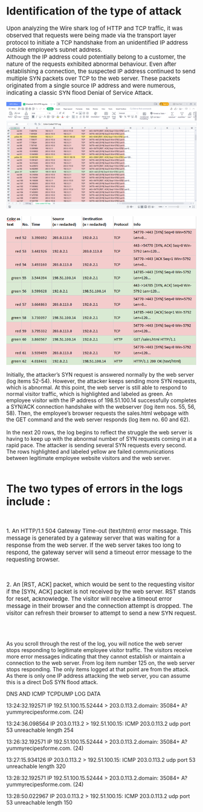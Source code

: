 <h1>Identification of the type of attack</h1>
<p style="font-size: 15px;">Upon analyzing the Wire shark log of HTTP and TCP traffic, it was observed that requests were being made via the transport layer protocol to initiate a TCP handshake from an unidentified IP address outside employee’s subnet address.</br> Although the IP address could potentially belong to a customer, the nature of the requests exhibited abnormal behaviour. Even after establishing a connection, the suspected IP address continued to send multiple SYN packets over TCP to the web server. These packets originated from a single source IP address and were numerous, indicating a classic SYN flood Denial of Service Attack.</p>

<div align="center">
  <img src="wireshark2.png" alt="Project Image">
</div>
</br>
<div align="left">
  <img src="wireshark1.png" alt="Project Image">
</div>

Initially, the attacker’s SYN request is answered normally by the web server (log items 52-54). However, the attacker keeps sending more SYN requests, which is abnormal. At this point, the web server is still able to respond to normal visitor traffic, which is highlighted and labeled as green. An employee visitor with the IP address of 198.51.100.14 successfully completes a SYN/ACK connection handshake with the webserver (log item nos. 55, 56, 58). Then, the employee’s browser requests the sales.html webpage with the GET command and the web server responds (log item no. 60 and 62).
</br>
</br>
In the next 20 rows, the log begins to reflect the struggle the web server is having to keep up with the abnormal number of SYN requests coming in at a rapid pace. The attacker is sending several SYN requests every second. The rows highlighted and labeled yellow are failed communications between legitimate employee website visitors and the web server.
</br>
</br>
<h1>The two types of errors in the logs include :</h1></br>

<p style="font-size: 15px;"> 1.   An HTTP/1.1 504 Gateway Time-out (text/html) error message. This message is generated by a gateway server that was waiting for a response from the web server. If the web server takes too long to respond, the gateway server will send a timeout error message to the requesting browser.</p>
</br>
<p style= "font-size: 15px;"> 2.   An [RST, ACK] packet, which would be sent to the requesting visitor if the [SYN, ACK] packet is not received by the web server. RST stands for reset, acknowledge. The visitor will receive a timeout error message in their browser and the connection attempt is dropped. The visitor can refresh their browser to attempt to send a new SYN request.</p>

</br>
</br>

As you scroll through the rest of the log, you will notice the web server stops responding to  legitimate employee visitor traffic. The visitors receive more error messages indicating that they cannot establish or maintain a connection to the web server. From log item number 125 on, the web server stops responding. The only items logged at that point are from the attack. As there is only one IP address attacking the web server, you can assume this is a direct DoS SYN flood attack.

DNS AND ICMP TCPDUMP LOG DATA


13:24:32.192571 IP 192.51.100.15.52444 > 203.0.113.2.domain: 35084+ A? yummyrecipesforme.com. (24)

13:24:36.098564 IP 203.0.113.2 > 192.51.100.15: ICMP 203.0.113.2 
udp port 53 unreachable length 254

13:26:32.192571 IP 192.51.100.15.52444 > 203.0.113.2.domain: 35084+ A? yummyrecipesforme.com. (24)

13:27:15.934126 IP 203.0.113.2 > 192.51.100.15: ICMP 203.0.113.2 
udp port 53 unreachable length 320

13:28:32.192571 IP 192.51.100.15.52444 > 203.0.113.2.domain: 35084+ A? yummyrecipesforme.com. (24)

13:28:50.022967 IP 203.0.113.2 > 192.51.100.15: ICMP 203.0.113.2 
udp port 53 unreachable length 150


   

